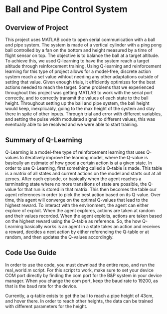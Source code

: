 # Ball and Pipe Control System 

## Overview of Project
This project uses MATLAB code to open serial communication with a ball and pipe system.
The system is made of a vertical cylinder with a ping pong ball controlled 
by a fan on the bottom and height measured by a time of flight sensor on top. 
The objective is to balance the ball at a target altitude. To achieve this, we used 
Q-learning to have the system reach a target altitude through reinforcement training. 
Using Q-learning and reinforcement learning for this type of project allows for a model-free,
discrete action system reach a set value wihtout needing any other adaptations outside of 
setting that value. Given enough trials, it efficiently optimizes for the best actions needed 
to reach the target. 
Some problems that we experienced throughout this project was getting MATLAB to work with 
the serial port correctly, and to correctly transmit the values of each state to the ball 
height. Throughout setting up the ball and pipe system, the ball height would keep, 
inexplicably, going to the max height of the system and stay there in spite of other inputs.
Through trial and error with different variables, and setting the pulse width modulated signal
to different values, this was eventually able to be resolved and we were able to start training.

## Summary of Q-Learning
Q-Learning is a model-free type of reinforcement learning that uses Q-values to iteratively improve the learning model, 
where the Q-value is basically an estimate of how good a certain action is at a given state. In order to use Q-Learning, first
something called a Q-table is made. This table is a matrix of all states and current actions on the model and starts out at
all zeroes. After each episode, or basically when the agent reaches a terminating state where no more transitions of state are possible,
the Q-value for that run is stored in that matrix. This then becomes the table our agent references in order to 
pick the best action based on its Q-value. Over time, this agent will converge on the optimal Q-values that lead to the highest reward.
To interact with the environment, the agent can either explore of exploit. When the agent explores, actions are taken at random and their 
values recorded. When the agent exploits, actions are taken based on the highest reward using the Q-table as reference.
So, the how Q-Learning basically works is an agent in a state takes an action and receives a reward, 
decides a next action by either referencing the Q-table or at random, and then updates the Q-values accordingly.

## Code Use Guide
In order to use the code, you must download the entire repo, and run the real_world.m script. For this script to work, make sure to set your device COM port directly by finding the com port for the B&P system in your device manager. When you change the com port, keep the baud rate to 19200, as that is the baud rate for the device.

Currently, a q-table exists to get the ball to reach a pipe height of 43cm, and hover there. In order to reach other heights, the data can be trained with different parameters for the height.
